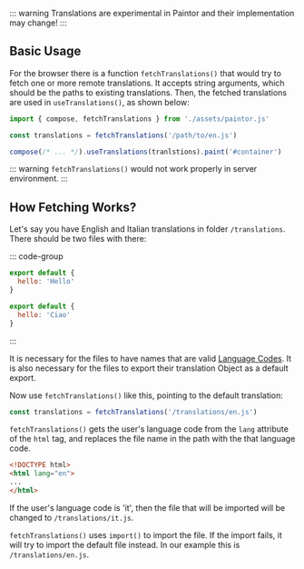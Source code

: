 ::: warning
Translations are experimental in Paintor and their implementation may change!
:::

## Basic Usage

For the browser there is a function `fetchTranslations()` that would try to fetch one or more remote
translations. It accepts string arguments, which should be the paths to existing translations. Then,
the fetched translations are used in `useTranslations()`, as shown below:

```js
import { compose, fetchTranslations } from './assets/paintor.js'

const translations = fetchTranslations('/path/to/en.js')

compose(/* ... */).useTranslations(tranlstions).paint('#container')
```

::: warning
`fetchTranslations()` would not work properly in server environment.
:::

## How Fetching Works?

Let's say you have English and Italian translations in folder `/translations`. There should be two
files with there:

::: code-group
```js [/translations/en.js]
export default {
  hello: 'Hello'
}
```
```js [/translations/it.js]
export default {
  hello: 'Ciao'
}
```
:::

It is necessary for the files to have names that are valid [Language Codes](https://www.w3schools.com/tags/ref_language_codes.asp).
It is also necessary for the files to export their translation Object as a default export.

Now use `fetchTranslations()` like this, pointing to the default translation:

```js
const translations = fetchTranslations('/translations/en.js')
```

`fetchTranslations()` gets the user's language code from the `lang` attribute of the `html` tag,
and replaces the file name in the path with the that language code.

```html
<!DOCTYPE html>
<html lang="en">
...
</html>
```

If the user's language code is 'it', then the file that will be imported will be changed to
`/translations/it.js`.

`fetchTranslations()` uses `import()` to import the file. If the import fails, it will try to import
the default file instead. In our example this is `/translations/en.js`.
